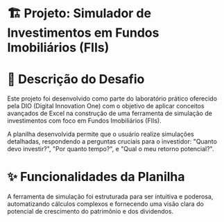 # 🏗️ Projeto: Simulador de Investimentos em Fundos Imobiliários (FIIs)

# 🎯 Descrição do Desafio

Este projeto foi desenvolvido como parte do laboratório prático oferecido pela DIO (Digital Innovation One) com o objetivo de aplicar conceitos avançados de Excel na construção de uma ferramenta de simulação de investimentos com foco em Fundos Imobiliários (FIIs).

A planilha desenvolvida permite que o usuário realize simulações detalhadas, respondendo a perguntas cruciais para o investidor: "Quanto devo investir?", "Por quanto tempo?", e "Qual o meu retorno potencial?".

# ✨ Funcionalidades da Planilha
A ferramenta de simulação foi estruturada para ser intuitiva e poderosa, automatizando cálculos complexos e fornecendo uma visão clara do potencial de crescimento do patrimônio e dos dividendos.
